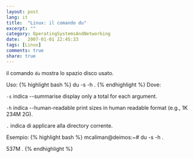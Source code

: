 ```yaml
---
layout: post
lang: it
title:  "Linux: il comando du"
excerpt: ""
category: OperatingSystemsAndNetworking
date:   2007-01-01 22:45:33
tags: [Linux]
comments: true
share: true
---
```


il comando `du` mostra lo spazio disco usato.

Uso:
{% highlight bash %}
du -s -h .
{% endhighlight %}
Dove:

`-s` indica --summarise display only a total for each argument.


`-h` indica --human-readable print sizes in human readable format (e.g., 1K 234M 2G).

`.` indica di applicare alla directory corrente.

Esempio:
{% highlight bash %}
mcaliman@deimos:~# du -s -h .

537M .
{% endhighlight %}
